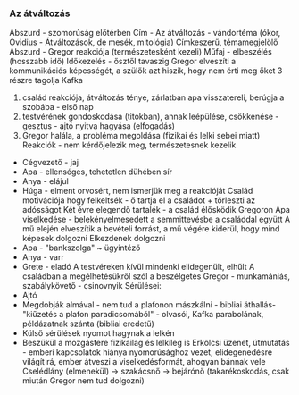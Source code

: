 ### Az átváltozás
Abszurd - szomorúság előtérben
Cím - Az átváltozás - vándortéma (ókor, Ovidius - Átváltozások, de mesék, mitológia)
Címkeszerű, témamegjelölő
Abszurd - Gregor reakciója (természetesként kezeli)
Műfaj - elbeszélés (hosszabb idő)
Időkezelés - ősztől tavaszig
Gregor elveszíti a kommunikációs képességét, a szülők azt hiszik, hogy nem érti meg őket
3 részre tagolja Kafka
1. család reakciója, átváltozás ténye, zárlatban apa visszatereli, berúgja a szobába - első nap
2. testvérének gondoskodása (titokban), annak leépülése, csökkenése - gesztus - ajtó nyitva hagyása (elfogadás)
3. Gregor halála, a probléma megoldása (fizikai és lelki sebei miatt)
Reakciók - nem kérdőjelezik meg, természetesnek kezelik
- Cégvezető - jaj
- Apa - ellenséges, tehetetlen dühében sír
- Anya - elájul
- Húga - elment orvosért, nem ismerjük meg a reakcióját
Család motivációja hogy felkeltsék - ő tartja el a családot + törleszti az adósságot
Két évre elegendő tartalék - a család élősködik Gregoron
Apa viselkedése - belekényelmesedett a semmittevésbe a családdal együtt
A mű elején elveszítik a bevételi forrást, a mű végére kiderül, hogy mind képesek dolgozni
Elkezdenek dolgozni 
- Apa - "bankszolga" ~ ügyintéző
- Anya - varr
- Grete - eladó
A testvéreken kívül mindenki elidegenült, elhűlt
A családban a megélhetésükről szól a beszélgetés
Gregor - munkamániás, szabálykövető - csinovnyik
Sérülései:
- Ajtó
- Megdobják almával - nem tud a plafonon mászkálni - bibliai áthallás- "kiűzetés a plafon paradicsomából" - olvasói, Kafka parabolának, példázatnak szánta (bibliai eredetű)
- Külső sérülések nyomot hagynak a lelkén
- Beszűkül a mozgástere fizikailag és lelkileg is
Erkölcsi üzenet, útmutatás - emberi kapcsolatok hiánya nyomorúsághoz vezet, elidegenedésre világít rá, ember átveszi a viselkedésformát, ahogyan bánnak vele
Cselédlány (elmenekül) -> szakácsnő -> bejárónő (takarékoskodás, csak miután Gregor nem tud dolgozni)